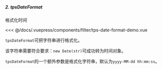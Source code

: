 
##### 2. tpsDateFormat

格式化时间

<template>
  <my-container>
    <filter-tps-date-format-demo></filter-tps-date-format-demo>
  </my-container>
</template>

<<< @/docs/.vuepress/components/filter/tps-date-format-demo.vue

`tpsDateFormat`可把字符串进行格式化。

该字符串需要符合要求：`new Date(str)`可成功转为时间对象。

`tpsDateFormat`的一个额外参数是格式化字符串，默认为`yyyy-MM-dd hh:mm:ss`。